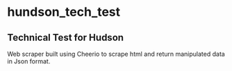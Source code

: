 # hundson_tech_test
## Technical Test for Hudson 
Web scraper built using Cheerio to scrape html and return manipulated data in Json format. 
